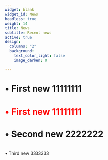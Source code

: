 ```yaml
---
widget: blank
widget_id: News
headless: true
weight: 14
title: News
subtitle: Recent news
active: true
design:
  columns: "2"
  background:
    text_color_light: false
    image_darken: 0

---
```

#  • First new 11111111<br/>
#  <font color=red>• First new 11111111</font><br/>
#  • Second new 2222222
<br/>
  • Third new 3333333
